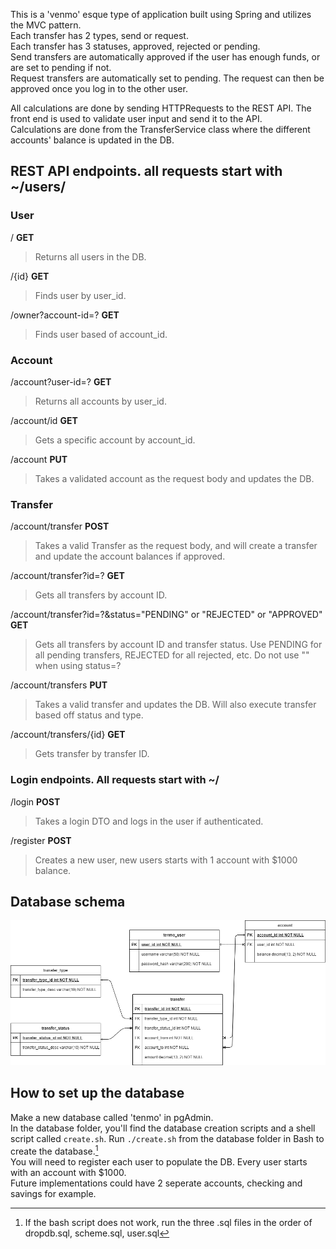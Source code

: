 This is a 'venmo' esque type of application built using Spring and utilizes the MVC pattern.\
Each transfer has 2 types, send or request.\
Each transfer has 3 statuses, approved, rejected or pending.\
Send transfers are automatically approved if the user has enough funds, or are set to pending if not.\
Request transfers are automatically set to pending. The request can then be approved once you log in to the other user.

All calculations are done by sending HTTPRequests to the REST API. The front end is used to validate user input and send it to the API.\
Calculations are done from the TransferService class where the different accounts' balance is updated in the DB.

## REST API endpoints. all requests start with ~/users/

### User
/ **GET**
> Returns all users in the DB.

/{id} **GET**
> Finds user by user_id.

/owner?account-id=? **GET**
> Finds user based of account_id.

### Account
/account?user-id=? **GET**
> Returns all accounts by user_id.

/account/id **GET**
> Gets a specific account by account_id.

/account **PUT**
> Takes a validated account as the request body and updates the DB.

### Transfer
/account/transfer **POST**
> Takes a valid Transfer as the request body, and will create a transfer and update the account balances if approved.

/account/transfer?id=? **GET**
> Gets all transfers by account ID.

/account/transfer?id=?&status="PENDING" or "REJECTED" or "APPROVED" **GET**
> Gets all transfers by account ID and transfer status. Use PENDING for all pending transfers, REJECTED for all rejected, etc. Do not use "" when using status=?

/account/transfers **PUT**
> Takes a valid transfer and updates the DB. Will also execute transfer based off status and type.

/account/transfers/{id} **GET**
> Gets transfer by transfer ID.

### Login endpoints. All requests start with ~/
/login **POST**
> Takes a login DTO and logs in the user if authenticated.

/register **POST**
> Creates a new user, new users starts with 1 account with $1000 balance.

## Database schema

![Database schema](./img/Tenmo_erd.png)

## How to set up the database

Make a new database called 'tenmo' in pgAdmin.\
In the database folder, you'll find the database creation scripts and a shell script called `create.sh`. Run `./create.sh` from the database folder in Bash to create the database.[^1]\
You will need to register each user to populate the DB. Every user starts with an account with $1000.\
Future implementations could have 2 seperate accounts, checking and savings for example.

[^1]: If the bash script does not work, run the three .sql files in the order of dropdb.sql, scheme.sql, user.sql
